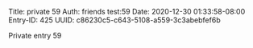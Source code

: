 Title: private 59
Auth: friends test:59
Date: 2020-12-30 01:33:58-08:00
Entry-ID: 425
UUID: c86230c5-c643-5108-a559-3c3abebfef6b

Private entry 59